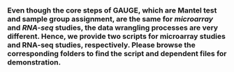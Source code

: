 ### Even though the core steps of GAUGE, which are Mantel test and sample group assignment, are the same for _microarray_ and _RNA-seq_ studies, the data wrangling processes are very different. Hence, we provide two scripts for microarray studies and RNA-seq studies, respectively. Please browse the corresponding folders to find the script and dependent files for demonstration. 
